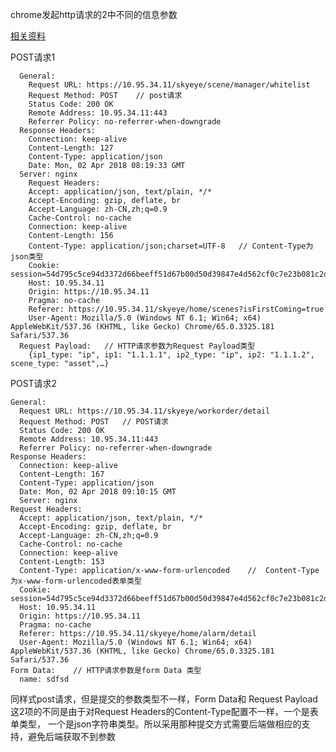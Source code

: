 chrome发起http请求的2中不同的信息参数

[相关资料](http://bubuko.com/infodetail-2360733.html)

POST请求1
  
      General:
        Request URL: https://10.95.34.11/skyeye/scene/manager/whitelist
        Request Method: POST    // post请求
        Status Code: 200 OK
        Remote Address: 10.95.34.11:443
        Referrer Policy: no-referrer-when-downgrade
      Response Headers:
        Connection: keep-alive
        Content-Length: 127
        Content-Type: application/json
        Date: Mon, 02 Apr 2018 08:19:33 GMT
      Server: nginx
        Request Headers:
        Accept: application/json, text/plain, */*
        Accept-Encoding: gzip, deflate, br
        Accept-Language: zh-CN,zh;q=0.9
        Cache-Control: no-cache
        Connection: keep-alive
        Content-Length: 156
        Content-Type: application/json;charset=UTF-8   // Content-Type为json类型
        Cookie: session=54d795c5ce94d3372d66beeff51d67b00d50d39847e4d562cf0c7e23b081c2d00c4fcc81a536fb82
        Host: 10.95.34.11
        Origin: https://10.95.34.11
        Pragma: no-cache
        Referer: https://10.95.34.11/skyeye/home/scenes?isFirstComing=true
        User-Agent: Mozilla/5.0 (Windows NT 6.1; Win64; x64) AppleWebKit/537.36 (KHTML, like Gecko) Chrome/65.0.3325.181 Safari/537.36
      Request Payload:   // HTTP请求参数为Request Payload类型
        {ip1_type: "ip", ip1: "1.1.1.1", ip2_type: "ip", ip2: "1.1.1.2", scene_type: "asset",…}

POST请求2

    General:
      Request URL: https://10.95.34.11/skyeye/workorder/detail
      Request Method: POST   // POST请求
      Status Code: 200 OK
      Remote Address: 10.95.34.11:443
      Referrer Policy: no-referrer-when-downgrade
    Response Headers:
      Connection: keep-alive
      Content-Length: 167
      Content-Type: application/json
      Date: Mon, 02 Apr 2018 09:10:15 GMT
      Server: nginx
    Request Headers:
      Accept: application/json, text/plain, */*
      Accept-Encoding: gzip, deflate, br
      Accept-Language: zh-CN,zh;q=0.9
      Cache-Control: no-cache
      Connection: keep-alive
      Content-Length: 153
      Content-Type: application/x-www-form-urlencoded    //  Content-Type为x-www-form-urlencoded表单类型
      Cookie: session=54d795c5ce94d3372d66beeff51d67b00d50d39847e4d562cf0c7e23b081c2d00c4fcc81a536fb82
      Host: 10.95.34.11
      Origin: https://10.95.34.11
      Pragma: no-cache
      Referer: https://10.95.34.11/skyeye/home/alarm/detail
      User-Agent: Mozilla/5.0 (Windows NT 6.1; Win64; x64) AppleWebKit/537.36 (KHTML, like Gecko) Chrome/65.0.3325.181 Safari/537.36
    Form Data:    // HTTP请求参数是form Data 类型
      name: sdfsd
      
同样式post请求，但是提交的参数类型不一样，Form Data和 Request Payload这2项的不同是由于对Request Headers的Content-Type配置不一样，一个是表单类型，
一个是json字符串类型。所以采用那种提交方式需要后端做相应的支持，避免后端获取不到参数
